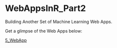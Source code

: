 # WebAppsInR_Part2
Building Another Set of Machine Learning Web Apps.

Get a glimpse of the Web Apps below:

[5_WebApp]( https://vernamariemaullon97.shinyapps.io/BMICalculator/)
